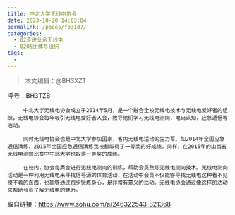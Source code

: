 ```yaml
---
title: 中北大学无线电协会
date: 2023-10-20 14:03:04
permalink: /pages/fb31d7/
categories:
  - 02走进业余无线电
  - 0205团体与组织
tags:
  - 
---
```

> 本文编辑：@BH3XZT

呼号：BH3TZB      

         中北大学无线电协会成立于2014年5月，是一个融合全校无线电技术与无线电爱好者的组织，无线电协会每年吸引无线电爱好者入会，教导他们学习无线电测向，电码认知，应急通信等活动。

         同时无线电协会也是中北大学参加国家，省内无线电活动的生力军。如2014年全国应急通信演练，2015年全国应急通信演练我校都取得了一等奖的好成绩。同样，在2015年的山西省无线电测向比赛中中北大学也取得一等奖的成绩。

         在校内，协会每周会进行无线电测向的训练，帮助会员熟练无线电测向技术。无线电测向活动是一种利用无线电来寻找信号源的体育活动，在活动中会员不仅能够寻找无线电这种看不见摸不着的东西，也能够通过跑步锻炼身心，是非常有意义的活动。无线电协会通过像这样的活动来帮助会员了解无线电的魅力。

取自链接：https://www.sohu.com/a/246322543_821368
